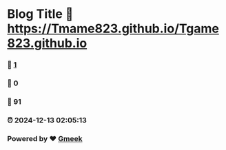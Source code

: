# Blog Title :link: https://Tmame823.github.io/Tgame823.github.io 
### :page_facing_up: [1](https://Tmame823.github.io/Tgame823.github.io/tag.html) 
### :speech_balloon: 0 
### :hibiscus: 91 
### :alarm_clock: 2024-12-13 02:05:13 
### Powered by :heart: [Gmeek](https://github.com/Meekdai/Gmeek)
